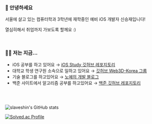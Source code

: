 ### 👋 안녕하세요

서울에 살고 있는 컴퓨터학과 3학년에 재학중인 예비 iOS 개발자 신승재입니다!

열심히해서 취업까지 가보도록 할께요 :)


<br/>

### 🧑‍💻 저는 지금...

- iOS 공부를 하고 있어요 → [iOS Study 깃허브 레포지토리](https://github.com/slaveshin/iOS-Study)
- 대학교 학생 연구원 소속으로 일하고 있어요 → [깃허브 Web3D-Korea 그룹](https://github.com/Web3D-Korea)
- 기술 블로그를 하고있어요 → [노예의 개발 블로그](https://slaveshin.tistory.com/)
- 백준 사이트에서 알고리즘 공부를 하고있어요 → [백준 깃허브 레포지토리](https://github.com/slaveshin/baekjoon)
<br/>
<br/>

![slaveshin's GitHub stats](https://github-readme-stats.vercel.app/api?username=slaveshin&theme=radical&show_icons=true)

[![Solved.ac Profile](http://mazassumnida.wtf/api/v2/generate_badge?boj=mok05247)](https://solved.ac/mok05247/)

<!--
**slaveshin/slaveshin** is a ✨ _special_ ✨ repository because its `README.md` (this file) appears on your GitHub profile.

Here are some ideas to get you started:

- 🔭 I’m currently working on ...
- 🌱 I’m currently learning ...
- 👯 I’m looking to collaborate on ...
- 🤔 I’m looking for help with ...
- 💬 Ask me about ...
- 📫 How to reach me: ...
- 😄 Pronouns: ...
- ⚡ Fun fact: ...
-->
